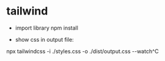 # tailwind
- import library
npm install
 
- show css in output file:

npx tailwindcss -i ./styles.css -o ./dist/output.css --watch^C

